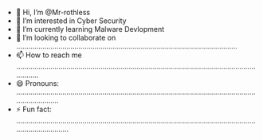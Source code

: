 - 👋 Hi, I’m @Mr-rothless
- 👀 I’m interested in Cyber Security
- 🌱 I’m currently learning Malware Devlopment
- 💞️ I’m looking to collaborate on ..............................................................................................................
- 📫 How to reach me ..................................................................................................................................
- 😄 Pronouns: ............................................................................................................................................
- ⚡ Fun fact: .................................................................................................................................................

<!---
Mr-rothless/Mr-rothless is a ✨ special ✨ repository because its `README.md` (this file) appears on your GitHub profile.
You can click the Preview link to take a look at your changes.
--->
